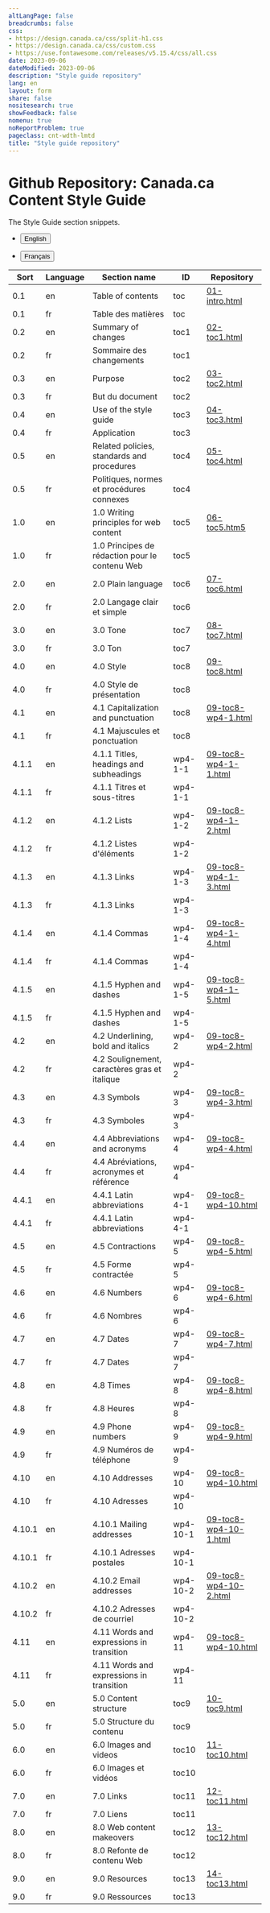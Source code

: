 ```yaml
---
altLangPage: false
breadcrumbs: false
css:
- https://design.canada.ca/css/split-h1.css
- https://design.canada.ca/css/custom.css
- https://use.fontawesome.com/releases/v5.15.4/css/all.css
date: 2023-09-06
dateModified: 2023-09-06
description: "Style guide repository"
lang: en
layout: form
share: false
nositesearch: true
showFeedback: false
nomenu: true
noReportProblem: true
pageclass: cnt-wdth-lmtd
title: "Style guide repository"
---
```

<h1 property="name" id="wb-cont" dir="ltr"><span class="stacked"><span>Github Repository</span>: <span>Canada.ca Content Style Guide</span></span></h1>
<p>The Style Guide section snippets.</p>
<div class="panel panel-default mrgn-tp-lg">
  <div class="mrgn-tp-md">
    <ul class="unstyled">
      <li>
        <form class="wb-tables-filter mrgn-lft-md mrgn-rght-md" data-bind-to="styleguide">
          <input type="hidden" id="dt_eng" name="dt_eng" value="en"  data-column="1">
          <button type="submit" class="btn btn-primary"  aria-controls="dataset-filter"><span class="fas fa-filter mrgn-rght-sm"></span> English</button>
        </form>
      </li>
      <li>
        <form class="wb-tables-filter mrgn-lft-md mrgn-rght-md" data-bind-to="styleguide">
          <input type="hidden" id="dt_fra" name="dt_fra" value="fr"  data-column="1">
          <button type="submit" class="btn btn-primary"  aria-controls="dataset-filter"><span class="fas fa-filter mrgn-rght-sm"></span> Français</button>
        </form>
      </li>
    </ul>
    <table class="wb-tables table table-striped small brdr-tp" aria-live="polite" id="styleguide" data-page-length="100" data-wb-tables='{  
	    "bDeferRender": true,														 
            "order": [[0, "asc"],[1, "asc"]],
            "paging": true,
            "info": true,
            "columns": [
            { "data": "SORT", "className": "",  "visible": false },
            { "data": "LANGUAGE", "className": "",  "visible": false },																									
            { "data": "SECTIONNAME", "className": "" },
	        { "data": "ID", "className": "" },
            { "data": "RREPOSITORY", "className": "", "orderable": false }
            ]
            }'>
      <thead>
        <tr>
          <th>Sort</th>
          <th>Language</th>
          <th class="col-md-6">Section name</th>
          <th class="col-md-3">ID</th>
          <th class="col-md-4"><span class="fab fa-github"></span> Repository</th>
        </tr>
      </thead>
      <tbody>
        <tr>
          <td>0.1</td>
          <td>en</td>
          <td>Table of contents</td>
          <td>toc</td>
          <td><a href="https://github.com/canada-ca/design-system/blob/CCCSG-158-recode-style-guide/_includes/style-guide/01-intro.html">01-intro.html</a></td>
        </tr>
        <tr>
          <td>0.1</td>
          <td>fr</td>
          <td>Table des matières</td>
          <td>toc</td>
          <td></td>
        </tr>
        <tr>
          <td>0.2</td>
          <td>en</td>
          <td>Summary of changes</td>
          <td>toc1</td>
          <td><a href="https://github.com/canada-ca/design-system/blob/CCCSG-158-recode-style-guide/_includes/style-guide/02-toc1.html">02-toc1.html</a></td>
        </tr>
        <tr>
          <td>0.2</td>
          <td>fr</td>
          <td>Sommaire des changements</td>
          <td>toc1</td>
          <td></td>
        </tr>
        <tr>
          <td>0.3</td>
          <td>en</td>
          <td>Purpose</td>
          <td>toc2</td>
          <td><a href="https://github.com/canada-ca/design-system/blob/CCCSG-158-recode-style-guide/_includes/style-guide/03-toc2.html">03-toc2.html</a></td>
        </tr>
        <tr>
          <td>0.3</td>
          <td>fr</td>
          <td>But du document</td>
          <td>toc2</td>
          <td></td>
        </tr>
        <tr>
          <td>0.4</td>
          <td>en</td>
          <td>Use of the style guide</td>
          <td>toc3</td>
          <td><a href="https://github.com/canada-ca/design-system/blob/CCCSG-158-recode-style-guide/_includes/style-guide/04-toc3.html">04-toc3.html</a></td>
        </tr>
        <tr>
          <td>0.4</td>
          <td>fr</td>
          <td>Application</td>
          <td>toc3</td>
          <td></td>
        </tr>
        <tr>
          <td>0.5</td>
          <td>en</td>
          <td>Related policies, standards and procedures</td>
          <td>toc4</td>
          <td><a href="https://github.com/canada-ca/design-system/blob/CCCSG-158-recode-style-guide/_includes/style-guide/06-toc5.html">05-toc4.html</a></td>
        </tr>
        <tr>
          <td>0.5</td>
          <td>fr</td>
          <td>Politiques, normes et procédures connexes</td>
          <td>toc4</td>
          <td></td>
        </tr>
        <tr>
          <td>1.0</td>
          <td>en</td>
          <td>1.0 Writing principles for web content</td>
          <td>toc5</td>
          <td><a href="https://github.com/canada-ca/design-system/blob/CCCSG-158-recode-style-guide/_includes/style-guide/06-toc5.html">06-toc5.htm5</a></td>
        </tr>
        <tr>
          <td>1.0</td>
          <td>fr</td>
          <td>1.0 Principes de rédaction pour le contenu Web</td>
          <td>toc5</td>
          <td></td>
        </tr>
        <tr>
          <td>2.0</td>
          <td>en</td>
          <td>2.0 Plain language</td>
          <td>toc6</td>
          <td><a href="https://github.com/canada-ca/design-system/blob/CCCSG-158-recode-style-guide/_includes/style-guide/07-toc6.html">07-toc6.html</a></td>
        </tr>
        <tr>
          <td>2.0</td>
          <td>fr</td>
          <td>2.0 Langage clair et simple</td>
          <td>toc6</td>
          <td></td>
        </tr>
        <tr>
          <td>3.0</td>
          <td>en</td>
          <td>3.0 Tone</td>
          <td>toc7</td>
          <td><a href="https://github.com/canada-ca/design-system/blob/CCCSG-158-recode-style-guide/_includes/style-guide/08-toc7.html">08-toc7.html</a></td>
        </tr>
        <tr>
          <td>3.0</td>
          <td>fr</td>
          <td>3.0 Ton</td>
          <td>toc7</td>
          <td></td>
        </tr>
        <tr>
          <td>4.0</td>
          <td>en</td>
          <td>4.0 Style</td>
          <td>toc8</td>
          <td><a href="https://github.com/canada-ca/design-system/blob/CCCSG-158-recode-style-guide/_includes/style-guide/09-toc8.html">09-toc8.html</a></td>
        </tr>
        <tr>
          <td>4.0</td>
          <td>fr</td>
          <td>4.0 Style de présentation</td>
          <td>toc8</td>
          <td></td>
        </tr>
        <tr>
          <td>4.1</td>
          <td>en</td>
          <td>4.1 Capitalization and punctuation</td>
          <td>toc8</td>
          <td><a href="https://github.com/canada-ca/design-system/blob/CCCSG-158-recode-style-guide/_includes/style-guide/09-toc8-wp4-1.html">09-toc8-wp4-1.html</a></td>
        </tr>
        <tr>
          <td>4.1</td>
          <td>fr</td>
          <td>4.1 Majuscules et ponctuation</td>
          <td>toc8</td>
          <td></td>
        </tr>
        <tr>
          <td>4.1.1</td>
          <td>en</td>
          <td>4.1.1 Titles, headings and subheadings</td>
          <td>wp4-1-1</td>
          <td><a href="https://github.com/canada-ca/design-system/blob/CCCSG-158-recode-style-guide/_includes/style-guide/09-toc8-wp4-1-1.html">09-toc8-wp4-1-1.html</a></td>
        </tr>
        <tr>
          <td>4.1.1</td>
          <td>fr</td>
          <td>4.1.1 Titres et sous-titres</td>
          <td>wp4-1-1</td>
          <td></td>
        </tr>
        <tr>
          <td>4.1.2</td>
          <td>en</td>
          <td>4.1.2 Lists</td>
          <td>wp4-1-2</td>
          <td><a href="https://github.com/canada-ca/design-system/blob/CCCSG-158-recode-style-guide/_includes/style-guide/09-toc8-wp4-1-2.html">09-toc8-wp4-1-2.html</a></td>
        </tr>
        <tr>
          <td>4.1.2</td>
          <td>fr</td>
          <td>4.1.2 Listes d'éléments</td>
          <td>wp4-1-2</td>
          <td></td>
        </tr>
        <tr>
          <td>4.1.3</td>
          <td>en</td>
          <td>4.1.3 Links</td>
          <td>wp4-1-3</td>
          <td><a href="https://github.com/canada-ca/design-system/blob/CCCSG-158-recode-style-guide/_includes/style-guide/09-toc8-wp4-1-3.html">09-toc8-wp4-1-3.html</a></td>
        </tr>
        <tr>
          <td>4.1.3</td>
          <td>fr</td>
          <td>4.1.3 Links</td>
          <td>wp4-1-3</td>
          <td></td>
        </tr>
        <tr>
          <td>4.1.4</td>
          <td>en</td>
          <td>4.1.4 Commas</td>
          <td>wp4-1-4</td>
          <td><a href="https://github.com/canada-ca/design-system/blob/CCCSG-158-recode-style-guide/_includes/style-guide/09-toc8-wp4-1-4.html">09-toc8-wp4-1-4.html</a></td>
        </tr>
        <tr>
          <td>4.1.4</td>
          <td>fr</td>
          <td>4.1.4 Commas</td>
          <td>wp4-1-4</td>
          <td></td>
        </tr>
        <tr>
          <td>4.1.5</td>
          <td>en</td>
          <td>4.1.5 Hyphen and dashes</td>
          <td>wp4-1-5</td>
          <td><a href="https://github.com/canada-ca/design-system/blob/CCCSG-158-recode-style-guide/_includes/style-guide/09-toc8-wp4-1-5.html">09-toc8-wp4-1-5.html</a></td>
        </tr>
        <tr>
          <td>4.1.5</td>
          <td>fr</td>
          <td>4.1.5 Hyphen and dashes</td>
          <td>wp4-1-5</td>
          <td></td>
        </tr>
        <tr>
          <td>4.2</td>
          <td>en</td>
          <td>4.2 Underlining, bold and italics</td>
          <td>wp4-2</td>
          <td><a href="https://github.com/canada-ca/design-system/blob/CCCSG-158-recode-style-guide/_includes/style-guide/09-toc8-wp4-2.html">09-toc8-wp4-2.html</a></td>
        </tr>
        <tr>
          <td>4.2</td>
          <td>fr</td>
          <td>4.2 Soulignement, caractères gras et italique</td>
          <td>wp4-2</td>
          <td></td>
        </tr>
        <tr>
          <td>4.3</td>
          <td>en</td>
          <td>4.3 Symbols</td>
          <td>wp4-3</td>
          <td><a href="https://github.com/canada-ca/design-system/blob/CCCSG-158-recode-style-guide/_includes/style-guide/09-toc8-wp4-3.html">09-toc8-wp4-3.html</a></td>
        </tr>
        <tr>
          <td>4.3</td>
          <td>fr</td>
          <td>4.3 Symboles</td>
          <td>wp4-3</td>
          <td></td>
        </tr>
        <tr>
          <td>4.4</td>
          <td>en</td>
          <td>4.4 Abbreviations and acronyms</td>
          <td>wp4-4</td>
          <td><a href="https://github.com/canada-ca/design-system/blob/CCCSG-158-recode-style-guide/_includes/style-guide/09-toc8-wp4-4.html">09-toc8-wp4-4.html</a></td>
        </tr>
        <tr>
          <td>4.4</td>
          <td>fr</td>
          <td>4.4 Abréviations, acronymes et référence</td>
          <td>wp4-4</td>
          <td></td>
        </tr>
        <tr>
          <td>4.4.1</td>
          <td>en</td>
          <td>4.4.1 Latin abbreviations</td>
          <td>wp4-4-1</td>
          <td><a href="https://github.com/canada-ca/design-system/blob/CCCSG-158-recode-style-guide/_includes/style-guide/09-toc8-wp4-10.html">09-toc8-wp4-10.html</a></td>
        </tr>
        <tr>
          <td>4.4.1</td>
          <td>fr</td>
          <td>4.4.1 Latin abbreviations</td>
          <td>wp4-4-1</td>
          <td></td>
        </tr>
        <tr>
          <td>4.5</td>
          <td>en</td>
          <td>4.5 Contractions</td>
          <td>wp4-5</td>
          <td><a href="https://github.com/canada-ca/design-system/blob/CCCSG-158-recode-style-guide/_includes/style-guide/09-toc8-wp4-5.html">09-toc8-wp4-5.html</a></td>
        </tr>
        <tr>
          <td>4.5</td>
          <td>fr</td>
          <td>4.5 Forme contractée</td>
          <td>wp4-5</td>
          <td></td>
        </tr>
        <tr>
          <td>4.6</td>
          <td>en</td>
          <td>4.6 Numbers</td>
          <td>wp4-6</td>
          <td><a href="https://github.com/canada-ca/design-system/blob/CCCSG-158-recode-style-guide/_includes/style-guide/09-toc8-wp4-6.html">09-toc8-wp4-6.html</a></td>
        </tr>
        <tr>
          <td>4.6</td>
          <td>fr</td>
          <td>4.6 Nombres</td>
          <td>wp4-6</td>
          <td></td>
        </tr>
        <tr>
          <td>4.7</td>
          <td>en</td>
          <td>4.7 Dates</td>
          <td>wp4-7</td>
          <td><a href="https://github.com/canada-ca/design-system/blob/CCCSG-158-recode-style-guide/_includes/style-guide/09-toc8-wp4-7.html">09-toc8-wp4-7.html</a></td>
        </tr>
        <tr>
          <td>4.7</td>
          <td>fr</td>
          <td>4.7 Dates</td>
          <td>wp4-7</td>
          <td></td>
        </tr>
        <tr>
          <td>4.8</td>
          <td>en</td>
          <td>4.8 Times</td>
          <td>wp4-8</td>
          <td><a href="https://github.com/canada-ca/design-system/blob/CCCSG-158-recode-style-guide/_includes/style-guide/09-toc8-wp4-8.html">09-toc8-wp4-8.html</a></td>
        </tr>
        <tr>
          <td>4.8</td>
          <td>fr</td>
          <td>4.8 Heures</td>
          <td>wp4-8</td>
          <td></td>
        </tr>
        <tr>
          <td>4.9</td>
          <td>en</td>
          <td>4.9 Phone numbers</td>
          <td>wp4-9</td>
          <td><a href="https://github.com/canada-ca/design-system/blob/CCCSG-158-recode-style-guide/_includes/style-guide/09-toc8-wp4-9.html">09-toc8-wp4-9.html</a></td>
        </tr>
        <tr>
          <td>4.9</td>
          <td>fr</td>
          <td>4.9 Numéros de téléphone</td>
          <td>wp4-9</td>
          <td></td>
        </tr>
        <tr>
          <td>4.10</td>
          <td>en</td>
          <td>4.10 Addresses</td>
          <td>wp4-10</td>
          <td><a href="https://github.com/canada-ca/design-system/blob/CCCSG-158-recode-style-guide/_includes/style-guide/09-toc8-wp4-10.html">09-toc8-wp4-10.html</a></td>
        </tr>
        <tr>
          <td>4.10</td>
          <td>fr</td>
          <td>4.10 Adresses</td>
          <td>wp4-10</td>
          <td></td>
        </tr>
        <tr>
          <td>4.10.1</td>
          <td>en</td>
          <td>4.10.1 Mailing addresses</td>
          <td>wp4-10-1</td>
          <td><a href="https://github.com/canada-ca/design-system/blob/CCCSG-158-recode-style-guide/_includes/style-guide/09-toc8-wp4-10-1.html">09-toc8-wp4-10-1.html</a></td>
        </tr>
        <tr>
          <td>4.10.1</td>
          <td>fr</td>
          <td>4.10.1 Adresses postales</td>
          <td>wp4-10-1</td>
          <td></td>
        </tr>
        <tr>
          <td>4.10.2</td>
          <td>en</td>
          <td>4.10.2 Email addresses</td>
          <td>wp4-10-2</td>
          <td><a href="https://github.com/canada-ca/design-system/blob/CCCSG-158-recode-style-guide/_includes/style-guide/09-toc8-wp4-10-2.html">09-toc8-wp4-10-2.html</a></td>
        </tr>
        <tr>
          <td>4.10.2</td>
          <td>fr</td>
          <td>4.10.2 Adresses de courriel</td>
          <td>wp4-10-2</td>
          <td></td>
        </tr>
        <tr>
          <td>4.11</td>
          <td>en</td>
          <td>4.11 Words and expressions in transition</td>
          <td>wp4-11</td>
          <td><a href="https://github.com/canada-ca/design-system/blob/CCCSG-158-recode-style-guide/_includes/style-guide/09-toc8-wp4-11.html">09-toc8-wp4-10.html</a></td>
        </tr>
        <tr>
          <td>4.11</td>
          <td>fr</td>
          <td>4.11 Words and expressions in transition</td>
          <td>wp4-11</td>
          <td></td>
        </tr>
        <tr>
          <td>5.0</td>
          <td>en</td>
          <td>5.0 Content structure</td>
          <td>toc9</td>
          <td><a href="https://github.com/canada-ca/design-system/blob/CCCSG-158-recode-style-guide/_includes/style-guide/10-toc9.html">10-toc9.html</a></td>
        </tr>
        <tr>
          <td>5.0</td>
          <td>fr</td>
          <td>5.0 Structure du contenu</td>
          <td>toc9</td>
          <td></td>
        </tr>
        <tr>
          <td>6.0</td>
          <td>en</td>
          <td>6.0 Images and videos</td>
          <td>toc10</td>
          <td><a href="https://github.com/canada-ca/design-system/blob/CCCSG-158-recode-style-guide/_includes/style-guide/11-toc10.html">11-toc10.html</a></td>
        </tr>
        <tr>
          <td>6.0</td>
          <td>fr</td>
          <td>6.0 Images et vidéos</td>
          <td>toc10</td>
          <td></td>
        </tr>
        <tr>
          <td>7.0</td>
          <td>en</td>
          <td>7.0 Links</td>
          <td>toc11</td>
          <td><a href="https://github.com/canada-ca/design-system/blob/CCCSG-158-recode-style-guide/_includes/style-guide/12-toc11.html">12-toc11.html</a></td>
        </tr>
        <tr>
          <td>7.0</td>
          <td>fr</td>
          <td>7.0 Liens</td>
          <td>toc11</td>
          <td></td>
        </tr>
        <tr>
          <td>8.0</td>
          <td>en</td>
          <td>8.0 Web content makeovers</td>
          <td>toc12</td>
          <td><a href="https://github.com/canada-ca/design-system/blob/CCCSG-158-recode-style-guide/_includes/style-guide/13-toc12.html">13-toc12.html</a></td>
        </tr>
        <tr>
          <td>8.0</td>
          <td>fr</td>
          <td>8.0 Refonte de contenu Web</td>
          <td>toc12</td>
          <td></td>
        </tr>
        <tr>
          <td>9.0</td>
          <td>en</td>
          <td>9.0 Resources</td>
          <td>toc13</td>
          <td><a href="https://github.com/canada-ca/design-system/blob/CCCSG-158-recode-style-guide/_includes/style-guide/14-toc13.html">14-toc13.html</a></td>
        </tr>
        <tr>
          <td>9.0</td>
          <td>fr</td>
          <td>9.0 Ressources</td>
          <td>toc13</td>
          <td></td>
        </tr>
      </tbody>
    </table>
  </div>
</div>
